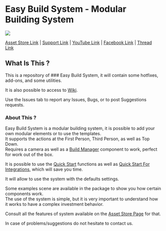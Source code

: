 # Easy Build System - Modular Building System

[![](https://gyazo.com/6510e91979bfdd8cca26947949d71bb5.png)](https://www.assetstore.unity3d.com/#!/content/45394)

[Asset Store Link](https://www.assetstore.unity3d.com/#!/content/45394) | [Support Link](https://www.assetstore.unity3d.com/#!/content/45394) | [YouTube Link](https://www.youtube.com/channel/UCpqX66gZrAtGJmXJA5k-ciw/) | [Facebook Link](https://www.facebook.com/AdsStudioQuebec/) | [Thread Link](https://forum.unity.com/threads/2017f-easy-build-system-official-thread.366086/)

## What Is This ?

This is a repository of ### Easy Build System, it will contain some hotfixes, add-ons, and some utilities.

It is also possible to access to [Wiki](https://github.com/).

Use the Issues tab to report any Issues, Bugs, or to post Suggestions requests.

### About This ?

Easy Build System is a modular building system, it is possible to add your own modular elements or to use the templates.<br/>
It supports the actions at the First Person, Third Person, as well as Top Down.<br/>
Requires a camera as well as a [Build Manager](https://www.adsstudio12.net/) component to work, perfect for work out of the box.<br/>

It is possible to use the [Quick Start](https://www.adsstudio12.net/) functions as well as [Quick Start For Integrations](https://www.adsstudio12.net/), which will save you time.

It will allow to use the system with the defaults settings.

Some examples scene are available in the package to show you how certain components work.<br/>
The use of the system is simple, but it is very important to understand how it works to have a complex investment behavior.<br/>

Consult all the features of system available on the [Asset Store Page](https://www.assetstore.unity3d.com/#!/content/45394) for that.<br/>

In case of problems/suggestions do not hesitate to contact us.
